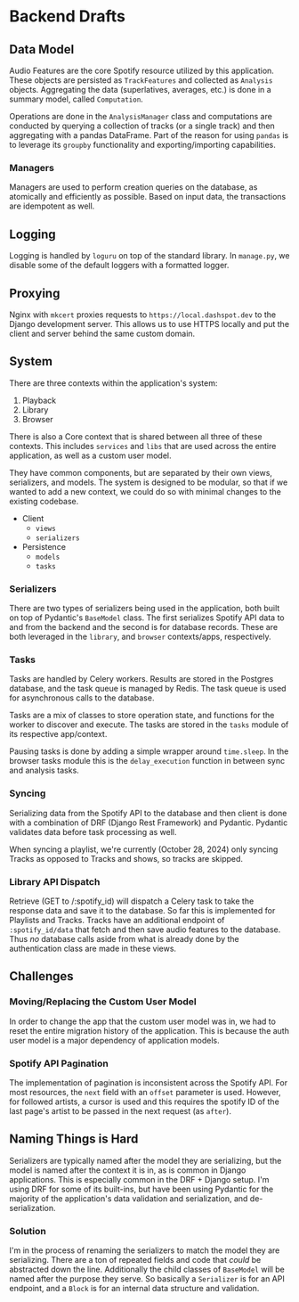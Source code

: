 # Backend Drafts

## Data Model

Audio Features are the core Spotify resource utilized by this application. These
objects are persisted as `TrackFeatures` and collected as `Analysis` objects. Aggregating
the data (superlatives, averages, etc.) is done in a summary model, called `Computation`.

Operations are done in the `AnalysisManager` class and computations are conducted by
querying a collection of tracks (or a single track) and then aggregating with
a pandas DataFrame. Part of the reason for using `pandas` is to leverage its
`groupby` functionality and exporting/importing capabilities.

### Managers

Managers are used to perform creation queries on the database, as atomically and
efficiently as possible. Based on input data, the transactions are idempotent
as well.

## Logging

Logging is handled by `loguru` on top of the standard library. In `manage.py`,
we disable some of the default loggers with a formatted logger.

## Proxying

Nginx with `mkcert` proxies requests to `https://local.dashspot.dev` to the
Django development server. This allows us to use HTTPS locally and put the client
and server behind the same custom domain.

## System

There are three contexts within the application's system:

1. Playback
2. Library
3. Browser

There is also a Core context that is shared between all three of these contexts.
This includes `services` and `libs` that are used across the entire application,
as well as a custom user model.

They have common components, but are separated by their own views, serializers,
and models. The system is designed to be modular, so that if we wanted to add
a new context, we could do so with minimal changes to the existing codebase.

- Client
    - `views`
    - `serializers`
- Persistence
    - `models`
    - `tasks`

### Serializers

There are two types of serializers being used in the application, both built on
top of Pydantic's `BaseModel` class. The first serializes Spotify API data to and
from the backend and the second is for database records. These are both leveraged
in the `library`, and `browser` contexts/apps, respectively.

### Tasks

Tasks are handled by Celery workers. Results are stored in the Postgres database,
and the task queue is managed by Redis. The task queue is used for asynchronous
calls to the database.

Tasks are a mix of classes to store operation state, and functions for the worker
to discover and execute. The tasks are stored in the `tasks` module of its respective
app/context.

Pausing tasks is done by adding a simple wrapper around `time.sleep`. In the
browser tasks module this is the `delay_execution` function in between sync
and analysis tasks.

### Syncing

Serializing data from the Spotify API to the database and then client is done
with a combination of DRF (Django Rest Framework) and Pydantic. Pydantic validates
data before task processing as well.

When syncing a playlist, we're currently (October 28, 2024) only syncing Tracks
as opposed to Tracks and shows, so tracks are skipped.

### Library API Dispatch

Retrieve (GET to /:spotify_id) will dispatch a Celery task to take the response
data and save it to the database. So far this is implemented for Playlists and
Tracks. Tracks have an additional endpoint of `:spotify_id/data` that fetch and
then save audio features to the database. Thus *no* database calls aside from
what is already done by the authentication class are made in these views.

## Challenges

### Moving/Replacing the Custom User Model

In order to change the app that the custom user model was in, we had to reset
the entire migration history of the application. This is because the auth user
model is a major dependency of application models.

### Spotify API Pagination

The implementation of pagination is inconsistent across the Spotify API. For
most resources, the `next` field with an `offset` parameter is used. However,
for followed artists, a cursor is used and this requires the spotify ID of the
last page's artist to be passed in the next request (as `after`).

## Naming Things is Hard

Serializers are typically named after the model they are serializing, but the
model is named after the context it is in, as is common in Django applications.
This is especially common in the DRF + Django setup. I'm using DRF for some of
its built-ins, but have been using Pydantic for the majority of the application's
data validation and serialization, and de-serialization.

### Solution

I'm in the process of renaming the serializers to match the model they are
serializing. There are a ton of repeated fields and code that *could* be abstracted
down the line. Additionally the child classes of `BaseModel` will be named after
the purpose they serve. So basically a `Serializer` is for an API endpoint, and
a `Block` is for an internal data structure and validation.
